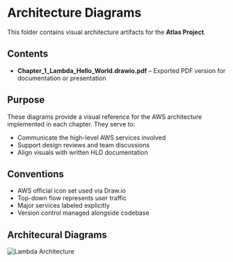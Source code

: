 # Architecture Diagrams

This folder contains visual architecture artifacts for the **Atlas Project**.

## Contents

- **Chapter_1_Lambda_Hello_World.drawio.pdf** – Exported PDF version for documentation or presentation

## Purpose

These diagrams provide a visual reference for the AWS architecture implemented in each chapter. They serve to:

- Communicate the high-level AWS services involved
- Support design reviews and team discussions
- Align visuals with written HLD documentation

## Conventions

- AWS official icon set used via Draw.io
- Top-down flow represents user traffic
- Major services labeled explicitly
- Version control managed alongside codebase

## Architecural Diagrams

![Lambda Architecture](https://github.com/CrackTheEgg/CrackTheEgg/assets/CrackTheEgg/4e389c281762de70a1913a5f730026fe9dd1ba1c)

